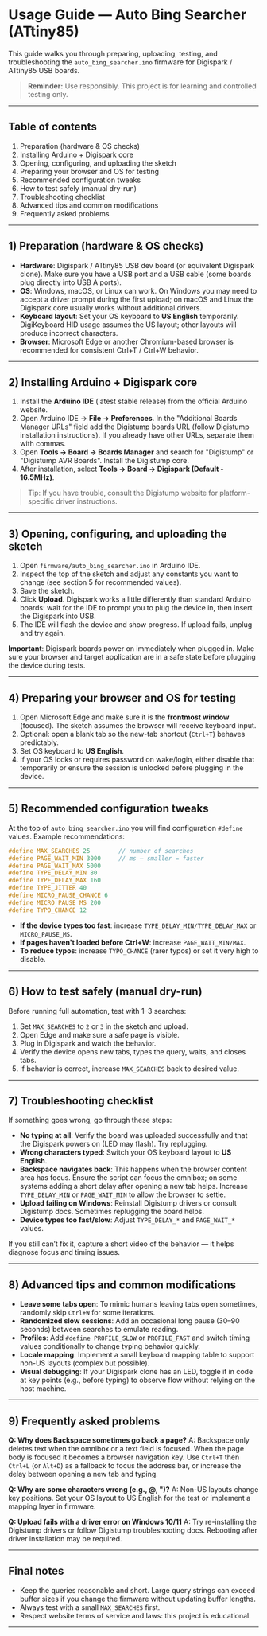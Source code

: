 # Usage Guide — Auto Bing Searcher (ATtiny85)

This guide walks you through preparing, uploading, testing, and troubleshooting the `auto_bing_searcher.ino` firmware for Digispark / ATtiny85 USB boards.

> **Reminder:** Use responsibly. This project is for learning and controlled testing only.

---

## Table of contents

1. Preparation (hardware & OS checks)
2. Installing Arduino + Digispark core
3. Opening, configuring, and uploading the sketch
4. Preparing your browser and OS for testing
5. Recommended configuration tweaks
6. How to test safely (manual dry-run)
7. Troubleshooting checklist
8. Advanced tips and common modifications
9. Frequently asked problems

---

## 1) Preparation (hardware & OS checks)

* **Hardware**: Digispark / ATtiny85 USB dev board (or equivalent Digispark clone). Make sure you have a USB port and a USB cable (some boards plug directly into USB A ports).
* **OS**: Windows, macOS, or Linux can work. On Windows you may need to accept a driver prompt during the first upload; on macOS and Linux the Digispark core usually works without additional drivers.
* **Keyboard layout**: Set your OS keyboard to **US English** temporarily. DigiKeyboard HID usage assumes the US layout; other layouts will produce incorrect characters.
* **Browser**: Microsoft Edge or another Chromium-based browser is recommended for consistent Ctrl+T / Ctrl+W behavior.

---

## 2) Installing Arduino + Digispark core

1. Install the **Arduino IDE** (latest stable release) from the official Arduino website.
2. Open Arduino IDE → **File → Preferences**. In the "Additional Boards Manager URLs" field add the Digistump boards URL (follow Digistump installation instructions). If you already have other URLs, separate them with commas.
3. Open **Tools → Board → Boards Manager** and search for "Digistump" or "Digistump AVR Boards". Install the Digistump core.
4. After installation, select **Tools → Board → Digispark (Default - 16.5MHz)**.

> Tip: If you have trouble, consult the Digistump website for platform-specific driver instructions.

---

## 3) Opening, configuring, and uploading the sketch

1. Open `firmware/auto_bing_searcher.ino` in Arduino IDE.
2. Inspect the top of the sketch and adjust any constants you want to change (see section 5 for recommended values).
3. Save the sketch.
4. Click **Upload**. Digispark works a little differently than standard Arduino boards: wait for the IDE to prompt you to plug the device in, then insert the Digispark into USB.
5. The IDE will flash the device and show progress. If upload fails, unplug and try again.

**Important**: Digispark boards power on immediately when plugged in. Make sure your browser and target application are in a safe state before plugging the device during tests.

---

## 4) Preparing your browser and OS for testing

1. Open Microsoft Edge and make sure it is the **frontmost window** (focused). The sketch assumes the browser will receive keyboard input.
2. Optional: open a blank tab so the new-tab shortcut (`Ctrl+T`) behaves predictably.
3. Set OS keyboard to **US English**.
4. If your OS locks or requires password on wake/login, either disable that temporarily or ensure the session is unlocked before plugging in the device.

---

## 5) Recommended configuration tweaks

At the top of `auto_bing_searcher.ino` you will find configuration `#define` values. Example recommendations:

```cpp
#define MAX_SEARCHES 25        // number of searches
#define PAGE_WAIT_MIN 3000     // ms — smaller = faster
#define PAGE_WAIT_MAX 5000
#define TYPE_DELAY_MIN 80
#define TYPE_DELAY_MAX 160
#define TYPE_JITTER 40
#define MICRO_PAUSE_CHANCE 6
#define MICRO_PAUSE_MS 200
#define TYPO_CHANCE 12
```

* **If the device types too fast**: increase `TYPE_DELAY_MIN/TYPE_DELAY_MAX` or `MICRO_PAUSE_MS`.
* **If pages haven't loaded before Ctrl+W**: increase `PAGE_WAIT_MIN/MAX`.
* **To reduce typos**: increase `TYPO_CHANCE` (rarer typos) or set it very high to disable.

---

## 6) How to test safely (manual dry-run)

Before running full automation, test with 1–3 searches:

1. Set `MAX_SEARCHES` to `2` or `3` in the sketch and upload.
2. Open Edge and make sure a safe page is visible.
3. Plug in Digispark and watch the behavior.
4. Verify the device opens new tabs, types the query, waits, and closes tabs.
5. If behavior is correct, increase `MAX_SEARCHES` back to desired value.

---

## 7) Troubleshooting checklist

If something goes wrong, go through these steps:

* **No typing at all**: Verify the board was uploaded successfully and that the Digispark powers on (LED may flash). Try replugging.
* **Wrong characters typed**: Switch your OS keyboard layout to **US English**.
* **Backspace navigates back**: This happens when the browser content area has focus. Ensure the script can focus the omnibox; on some systems adding a short delay after opening a new tab helps. Increase `TYPE_DELAY_MIN` or `PAGE_WAIT_MIN` to allow the browser to settle.
* **Upload failing on Windows**: Reinstall Digistump drivers or consult Digistump docs. Sometimes replugging the board helps.
* **Device types too fast/slow**: Adjust `TYPE_DELAY_*` and `PAGE_WAIT_*` values.

If you still can’t fix it, capture a short video of the behavior — it helps diagnose focus and timing issues.

---

## 8) Advanced tips and common modifications

* **Leave some tabs open**: To mimic humans leaving tabs open sometimes, randomly skip `Ctrl+W` for some iterations.
* **Randomized slow sessions**: Add an occasional long pause (30–90 seconds) between searches to emulate reading.
* **Profiles**: Add `#define PROFILE_SLOW` or `PROFILE_FAST` and switch timing values conditionally to change typing behavior quickly.
* **Locale mapping**: Implement a small keyboard mapping table to support non-US layouts (complex but possible).
* **Visual debugging**: If your Digispark clone has an LED, toggle it in code at key points (e.g., before typing) to observe flow without relying on the host machine.

---

## 9) Frequently asked problems

**Q: Why does Backspace sometimes go back a page?**
A: Backspace only deletes text when the omnibox or a text field is focused. When the page body is focused it becomes a browser navigation key. Use `Ctrl+T` then `Ctrl+L` (or `Alt+D`) as a fallback to focus the address bar, or increase the delay between opening a new tab and typing.

**Q: Why are some characters wrong (e.g., @, ")?**
A: Non-US layouts change key positions. Set your OS layout to US English for the test or implement a mapping layer in firmware.

**Q: Upload fails with a driver error on Windows 10/11**
A: Try re-installing the Digistump drivers or follow Digistump troubleshooting docs. Rebooting after driver installation may be required.

---

## Final notes

* Keep the queries reasonable and short. Large query strings can exceed buffer sizes if you change the firmware without updating buffer lengths.
* Always test with a small `MAX_SEARCHES` first.
* Respect website terms of service and laws: this project is educational.

---
